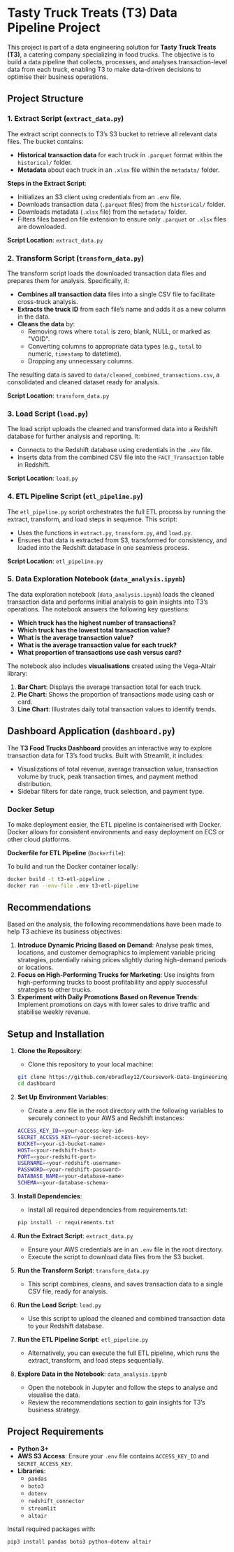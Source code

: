 # Tasty Truck Treats (T3) Data Pipeline Project

This project is part of a data engineering solution for **Tasty Truck Treats (T3)**, a catering company specializing in food trucks. The objective is to build a data pipeline that collects, processes, and analyses transaction-level data from each truck, enabling T3 to make data-driven decisions to optimise their business operations.

## Project Structure

### 1. **Extract Script** (`extract_data.py`)

The extract script connects to T3’s S3 bucket to retrieve all relevant data files. The bucket contains:
- **Historical transaction data** for each truck in `.parquet` format within the `historical/` folder.
- **Metadata** about each truck in an `.xlsx` file within the `metadata/` folder.

**Steps in the Extract Script**:
- Initializes an S3 client using credentials from an `.env` file.
- Downloads transaction data (`.parquet` files) from the `historical/` folder.
- Downloads metadata (`.xlsx` file) from the `metadata/` folder.
- Filters files based on file extension to ensure only `.parquet` or `.xlsx` files are downloaded.
  
**Script Location**: `extract_data.py`

### 2. **Transform Script** (`transform_data.py`)

The transform script loads the downloaded transaction data files and prepares them for analysis. Specifically, it:
- **Combines all transaction data** files into a single CSV file to facilitate cross-truck analysis.
- **Extracts the truck ID** from each file’s name and adds it as a new column in the data.
- **Cleans the data** by:
  - Removing rows where `total` is zero, blank, NULL, or marked as "VOID".
  - Converting columns to appropriate data types (e.g., `total` to numeric, `timestamp` to datetime).
  - Dropping any unnecessary columns.
  
The resulting data is saved to `data/cleaned_combined_transactions.csv`, a consolidated and cleaned dataset ready for analysis.

**Script Location**: `transform_data.py`

### 3. **Load Script** (`load.py`)

The load script uploads the cleaned and transformed data into a Redshift database for further analysis and reporting. It:
- Connects to the Redshift database using credentials in the `.env` file.
- Inserts data from the combined CSV file into the `FACT_Transaction` table in Redshift.

**Script Location**: `load.py`

### 4. **ETL Pipeline Script** (`etl_pipeline.py`)

The `etl_pipeline.py` script orchestrates the full ETL process by running the extract, transform, and load steps in sequence. This script:
- Uses the functions in `extract.py`, `transform.py`, and `load.py`.
- Ensures that data is extracted from S3, transformed for consistency, and loaded into the Redshift database in one seamless process.

**Script Location**: `etl_pipeline.py`

### 5. **Data Exploration Notebook** (`data_analysis.ipynb`)

The data exploration notebook (`data_analysis.ipynb`) loads the cleaned transaction data and performs initial analysis to gain insights into T3’s operations. The notebook answers the following key questions:

- **Which truck has the highest number of transactions?**
- **Which truck has the lowest total transaction value?**
- **What is the average transaction value?**
- **What is the average transaction value for each truck?**
- **What proportion of transactions use cash versus card?**

The notebook also includes **visualisations** created using the Vega-Altair library:

1. **Bar Chart**: Displays the average transaction total for each truck.
2. **Pie Chart**: Shows the proportion of transactions made using cash or card.
3. **Line Chart**: Illustrates daily total transaction values to identify trends.

## Dashboard Application (`dashboard.py`)

The **T3 Food Trucks Dashboard** provides an interactive way to explore transaction data for T3’s food trucks. Built with Streamlit, it includes:
- Visualizations of total revenue, average transaction value, transaction volume by truck, peak transaction times, and payment method distribution.
- Sidebar filters for date range, truck selection, and payment type.

### Docker Setup

To make deployment easier, the ETL pipeline is containerised with Docker. Docker allows for consistent environments and easy deployment on ECS or other cloud platforms.

**Dockerfile for ETL Pipeline** (`Dockerfile`):

To build and run the Docker container locally:
```bash
docker build -t t3-etl-pipeline .
docker run --env-file .env t3-etl-pipeline
```

## Recommendations

Based on the analysis, the following recommendations have been made to help T3 achieve its business objectives:

1. **Introduce Dynamic Pricing Based on Demand**: Analyse peak times, locations, and customer demographics to implement variable pricing strategies, potentially raising prices slightly during high-demand periods or locations.
2. **Focus on High-Performing Trucks for Marketing**: Use insights from high-performing trucks to boost profitability and apply successful strategies to other trucks.
3. **Experiment with Daily Promotions Based on Revenue Trends**: Implement promotions on days with lower sales to drive traffic and stabilise weekly revenue.


## Setup and Installation

1. **Clone the Repository**: 
   - Clone this repository to your local machine:
   ```bash
   git clone https://github.com/ebradley12/Coursework-Data-Engineering-Week-3.git
   cd dashboard
   ```

2. **Set Up Environment Variables**: 
   - Create a .env file in the root directory with the following variables to securely connect to your AWS and Redshift instances:
   ```bash
   ACCESS_KEY_ID=<your-access-key-id>
   SECRET_ACCESS_KEY=<your-secret-access-key>
   BUCKET=<your-s3-bucket-name>
   HOST=<your-redshift-host>
   PORT=<your-redshift-port>
   USERNAME=<your-redshift-username>
   PASSWORD=<your-redshift-password>
   DATABASE_NAME=<your-database-name>
   SCHEMA=<your-database-schema>
   ```

3. **Install Dependencies**: 
   - Install all required dependencies from requirements.txt:
   ```bash
   pip install -r requirements.txt

   ```

4. **Run the Extract Script**: `extract_data.py`
   - Ensure your AWS credentials are in an `.env` file in the root directory.
   - Execute the script to download data files from the S3 bucket.

5. **Run the Transform Script**: `transform_data.py`
   - This script combines, cleans, and saves transaction data to a single CSV file, ready for analysis.

6. **Run the Load Script**: `load.py`
   - Use this script to upload the cleaned and combined transaction data to your Redshift database.

7. **Run the ETL Pipeline Script**: `etl_pipeline.py`
   - Alternatively, you can execute the full ETL pipeline, which runs the extract, transform, and load steps sequentially.

8. **Explore Data in the Notebook**: `data_analysis.ipynb`
   - Open the notebook in Jupyter and follow the steps to analyse and visualise the data.
   - Review the recommendations section to gain insights for T3’s business strategy.

## Project Requirements

- **Python 3+**
- **AWS S3 Access**: Ensure your `.env` file contains `ACCESS_KEY_ID` and `SECRET_ACCESS_KEY`.
- **Libraries**:
  - `pandas`
  - `boto3`
  - `dotenv`
  - `redshift_connector`
  - `streamlit`
  - `altair`

Install required packages with:
```bash
pip3 install pandas boto3 python-dotenv altair